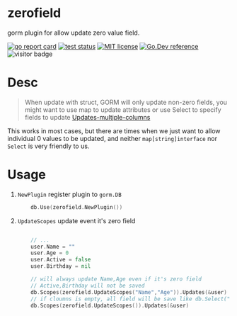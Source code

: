 # zerofield

gorm plugin for allow update zero value field.

[![go report card](https://goreportcard.com/badge/github.com/a631807682/zerofield "go report card")](https://goreportcard.com/report/github.com/a631807682/zerofield)
[![test status](https://github.com/a631807682/zerofield/workflows/tests/badge.svg?branch=master "test status")](https://github.com/a631807682/zerofield/actions)
[![MIT license](https://img.shields.io/badge/license-MIT-brightgreen.svg)](https://opensource.org/licenses/MIT)
[![Go.Dev reference](https://img.shields.io/badge/go.dev-reference-blue?logo=go&logoColor=white)](https://pkg.go.dev/github.com/a631807682/zerofield)
![visitor badge](https://visitor-badge.glitch.me/badge?page_id=a631807682.zerofield)

# Desc

> When update with struct, GORM will only update non-zero fields, you might want to use map to update attributes or use Select to specify fields to update
> [Updates-multiple-columns](https://gorm.io/docs/update.html#Updates-multiple-columns)

This works in most cases, but there are times when we just want to allow individual 0 values to be updated, and neither `map[string]interface` nor `Select` is very friendly to us.

# Usage

1. `NewPlugin` register plugin to `gorm.DB`

   ```go
       db.Use(zerofield.NewPlugin())
   ```

2. `UpdateScopes` update event it's zero field

   ```go

       // ...
       user.Name = ""
       user.Age = 0
       user.Active = false
       user.Birthday = nil

       // will always update Name,Age even if it's zero field
       // Active,Birthday will not be saved
       db.Scopes(zerofield.UpdateScopes("Name","Age")).Updates(&user)
       // if cloumns is empty, all field will be save like db.Select("*"")
       db.Scopes(zerofield.UpdateScopes()).Updates(&user)
   ```
